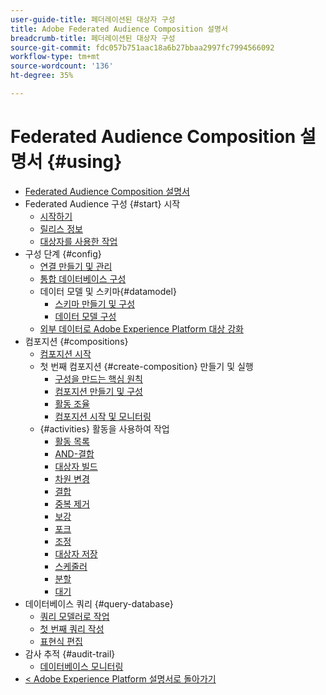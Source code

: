 ```yaml
---
user-guide-title: 페더레이션된 대상자 구성
title: Adobe Federated Audience Composition 설명서
breadcrumb-title: 페더레이션된 대상자 구성
source-git-commit: fdc057b751aac18a6b27bbaa2997fc7994566092
workflow-type: tm+mt
source-wordcount: '136'
ht-degree: 35%

---
```



# Federated Audience Composition 설명서 {#using}

+ [Federated Audience Composition 설명서](home.md)
+ Federated Audience 구성 {#start} 시작
   + [시작하기](start/get-started.md)
   + [릴리스 정보](start/release-notes.md)
   + [대상자를 사용한 작업](start/audiences.md)
+ 구성 단계 {#config}
   + [연결 만들기 및 관리](connections/connections.md)
   + [통합 데이터베이스 구성](connections/federated-db.md)
   + 데이터 모델 및 스키마{#datamodel}
      + [스키마 만들기 및 구성](customer/schemas.md)
      + [데이터 모델 구성](data-management/gs-models.md)
   + [외부 데이터로 Adobe Experience Platform 대상 강화](connections/destinations.md)
+ 컴포지션 {#compositions}
   + [컴포지션 시작](compositions/gs-compositions.md)
   + 첫 번째 컴포지션 {#create-composition} 만들기 및 실행
      + [구성을 만드는 핵심 원칙](compositions/gs-composition-creation.md)
      + [컴포지션 만들기 및 구성](compositions/create-composition.md)
      + [활동 조율](compositions/orchestrate-activities.md)
      + [컴포지션 시작 및 모니터링](compositions/start-monitor-composition.md)
   + {#activities} 활동을 사용하여 작업
      + [활동 목록](compositions/activities/about-activities.md)
      + [AND-결합](compositions/activities/and-join.md)
      + [대상자 빌드](compositions/activities/build-audience.md)
      + [차원 변경](compositions/activities/change-dimension.md)
      + [결합](compositions/activities/combine.md)
      + [중복 제거](compositions/activities/deduplication.md)
      + [보강](compositions/activities/enrichment.md)
      + [포크](compositions/activities/fork.md)
      + [조정](compositions/activities/reconciliation.md)
      + [대상자 저장](compositions/activities/save-audience.md)
      + [스케줄러](compositions/activities/scheduler.md)
      + [분할](compositions/activities/split.md)
      + [대기](compositions/activities/wait.md)
+ 데이터베이스 쿼리 {#query-database}
   + [쿼리 모델러로 작업](query/query-modeler-overview.md)
   + [첫 번째 쿼리 작성](query/build-query.md)
   + [표현식 편집](query/expression-editor.md)
+ 감사 추적 {#audit-trail}
   + [데이터베이스 모니터링](admin/audit-trail.md)
+ [&lt; Adobe Experience Platform 설명서로 돌아가기](https://experienceleague.adobe.com/en/docs/experience-platform/landing/home)
